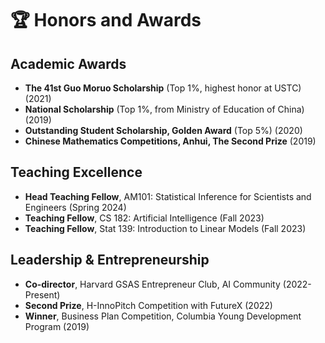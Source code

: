 # 🏆 Honors and Awards

## Academic Awards
- **The 41st Guo Moruo Scholarship** (Top 1%, highest honor at USTC) (2021)
- **National Scholarship** (Top 1%, from Ministry of Education of China) (2019)
- **Outstanding Student Scholarship, Golden Award** (Top 5%) (2020)
- **Chinese Mathematics Competitions, Anhui, The Second Prize** (2019)

## Teaching Excellence
- **Head Teaching Fellow**, AM101: Statistical Inference for Scientists and Engineers (Spring 2024)
- **Teaching Fellow**, CS 182: Artificial Intelligence (Fall 2023)
- **Teaching Fellow**, Stat 139: Introduction to Linear Models (Fall 2023)

## Leadership & Entrepreneurship
- **Co-director**, Harvard GSAS Entrepreneur Club, AI Community (2022-Present)
- **Second Prize**, H-InnoPitch Competition with FutureX (2022)
- **Winner**, Business Plan Competition, Columbia Young Development Program (2019)
